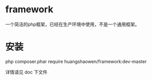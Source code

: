 # framework
一个简洁的php框架，已经在生产环境中使用，不是一个通用框架。

# 安装
php composer.phar require huangshaowen/framework:dev-master

详情请见  doc 下文件